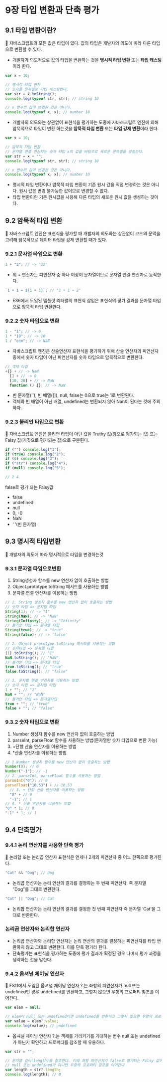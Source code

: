# 9장 타입 변환과 단축 평가

## 9.1 타입 변환이란?

<aside>
📌 자바스크립트의 모든 값은 타입이 있다. 값의 타입은 개발자의 의도에 따라 다른 타입으로 변환할 수 있다.

</aside>

- 개발자가 의도적으로 값의 타입을 변환하는 것을 **명시적 타입 변환** 또는 **타입 캐스팅**이라 한다.

```jsx
var x = 10;

// 명시적 타입 변환
// 숫자를 문자열로 타입 캐스팅한다.
var str = x.toString();
console.log(typeof str, str); // string 10

// x 변수의 값이 변경된 것은 아니다.
console.log(typeof x, x); // number 10
```

- 개발자의 의도와는 상관없이 표현식을 평가하는 도중에 자바스크립트 엔진에 의해 암묵적으로 타입이 변환 하는것을 **암묵적 타입 변환** 또는 **타입 강제 변환**이라 한다.

```jsx
var x = 10;

// 암묵적 타입 변환
// 문자열 연결 연산자는 숫자 타입 x의 값을 바탕으로 새로운 문자열을 생성한다.
var str = x + "";
console.log(typeof str, str); // string 10

// x 변수의 값이 변경된 것은 아니다.
console.log(typeof x, x); // number 10
```

- 명시적 타입 변환이나 암묵적 타입 변환이 기존 원시 값을 직접 변경하는 것은 아니다. 원시 값은 변경 불가능한 값이므로 변경할 수 없다.
- 타입 변환이란 기존 원시값을 사용해 다른 타입의 새로운 원시 값을 생성하는 것이다.

## 9.2 암묵적 타입 변환

<aside>
📌 자바스크립트 엔진은 표현식을 평가할 때 개발자의 의도와는 상관없이 코드의 문맥을 고려해 암묵적으로 데이터 타입을 강제 변환할 때가 있다.

</aside>

### 9.2.1 문자열 타입으로 변환

```jsx
1 + "2"; // -> '12'
```

- 위 + 연산자는 피연산자 중 하나 이상이 문자열이므로 문자열 연결 연산자로 동작한다.

```jsx
`1 + 1 = ${1 + 1}`; // "1 + 1 = 2"
```

- ES6에서 도입된 템플릿 리터럴의 표현식 삽입은 표현식의 평가 결과를 문자열 타입으로 암묵적 타입 변환한다.

### 9.2.2 숫자 타입으로 변환

```jsx
1 - "1"; // -> 0
1 * "10"; // -> 10
1 / "one"; // -> NaN
```

- 자바스크립트 엔진은 산술연산자 표현식을 평가하기 위해 산술 연산자의 피연산자 중에서 숫자 타입이 아닌 피연산자를 숫자 타입으로 암묵적으로 변환한다.

```jsx
// 객체 타입
+{} + // -> NaN
  [] + // -> 0
  [10, 20] + // -> NaN
  function () {}; // -> NaN
```

- 빈 문자열(’’), 빈 배열([]), null, false는 0으로 true는 1로 변환된다.
- 객체와 빈 배열이 아닌 배열, undefined는 변환되지 않아 Nan이 된다는 것에 주의하자.

### 9.2.3 불리언 타입으로 변환

<aside>
📌 자바스크립트 엔진은 불리언 타입이 아닌 값을 Truthy 값(참으로 평가되는 값) 또는 Falsy 값(거짓으로 평가되는 값)으로 구분된다.

</aside>

```jsx
if ("") console.log("1");
if (true) console.log("2");
if (0) console.log("3");
if ("str") console.log("4");
if (null) console.log("5");

// 2 4
```

false로 평가 되는 Falsy값

- false
- undefined
- null
- 0, -0
- NaN
- ‘ ’(빈 문자열)

## 9.3 명시적 타입변환

<aside>
📌 개발자의 의도에 따라 명시적으로 타입을 변경하는것

</aside>

### 9.3.1 문자열 타입으로변환

1. String생성자 함수를 new 연산자 없이 호출하는 방법
2. Object.prototype.toString 메서드를 사용하는 방법
3. 문자열 연결 연산자를 이용하는 방법

```jsx
// 1. String 생성자 함수를 new 연산자 없이 호출하는 방법
// 숫자 타입 => 문자열 타입
String(1); // -> "1"
String(NaN); // -> 'NaN'
String(Infinity); // -> "Infinity"
// 불리언 타입 => 문자열 타입
String(true); // -> "true"
String(false); // -> 'false'

// 2. Object.prototype.toString 메서드를 사용하는 방법
// 숫자타입 => 문자열 타입
(1).toString(); // "1"
NaN.toString(); // "NaN"
// 불리언 타입 => 문자열 타입
true.toString(); // "true"
false.toString(); // "false"

// 3. 문자열 연결 연산자를 이용하는 방법
// 숫자 타입 => 문자열 타입
1 + ""; // "1"
NaN + ""; // "NaN"
// 불리언 타입 => 문자열타입
true + ""; // "true"
false + ""; // "false"
```

### 9.3.2 숫자 타입으로 변환

1. Number 생성자 함수를 new 연산자 없이 호출하는 방법
2. parseInt, parseFloat 함수를 사용하는 방법(문자열만 숫자 타입으로 변환 가능)
3. +단항 산술 연산자를 이용하는 방법
4. \*산술 연산자를 이용하는 방법

```jsx
// 1.Number 생성자 함수를 new 연산자 없이 호출하는 방법
Number(0); // 0
Number("-1"); // -1
// 2. parseInt, parseFloat 함수를 사용하는 방법
parseInt("0"); // 0
parseFloat("10.53") + // 10.53
  // 3. + 단항 산술 연산자를 이용하는 방법
  "0" + // 0
  "-1"; // 1
// 4. * 산술 연산자를 이용하는 방법
"0" * 1; // 0
"-1" * 1; // 1
```

## 9.4 단축평가

### 9.4.1 논리 연산자를 사용한 단축 평가

<aside>
📌 논리합 또는 논리곱 연산자 표현식은 언제나 2개의 피연산자 중 어느 한쪽으로 평가된다.

</aside>

```jsx
"Cat" && "Dog"; // Dog
```

- 논리곱 연산자는 논리 연산의 결과를 결정하는 두 번째 피연산자, 즉 문자열 ”Dog”를 그대로 변환한다.

```jsx
"Cat" || "Dog"; // Cat
```

- 논리합 연산자는 논리 연산의 결과를 결정한 첫 번째 피연산자 즉 문자열 ‘Cat’을 그대로 반환한다.

### 논리곱 연산자와 논리합 연산자

- 논리곱 연산자와 논리합 연산자는 논리 연산의 결과를 결정하는 피연산자를 타입 변환하지 않고 그대로 반환한다. 이를 단축 평가라 한다.
- 단축평가는 표현식을 평가하는 도중에 평가 결과가 확정된 경우 나머지 평가 과정을 생략하는 것을 말한다.

### 9.4.2 옵셔널 체이닝 연산자

<aside>
📌 ES11에서 도입된 옵셔널 체이닝 연산자 ?.는 좌항의 피연산자가 null 또는 undefined인 경우 undefined를 반환하고, 그렇지 않으면 우항의 프로퍼티 참조를 이어간다.

</aside>

```jsx
var elem = null;

// elem이 null 또는 undefined이면 undefined를 반환하고 그렇지 않으면 우항의 프로퍼티 참조를 이어간다.
var value = elem?.value;
console.log(value); // undefined
```

- 옵셔널 체이닝 연산자 ?.는 객체를 가리키기를 기대하는 변수 null 또는 undefined가 아닌지 확인하고 프로퍼티를 참조할 때 유용하다.

```jsx
var str = "";

// 문자열 길이(length)를 참조한다. 이때 좌항 피연산자가 false로 평가되는 Falsy 값이라도
// null 또는 undefined가 아니면 우항의 프로퍼티 참조를 이어간다
var length = str?.length;
console.log(length); // 0
```
